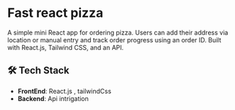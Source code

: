 # Fast react pizza
A simple mini React app for ordering pizza. Users can add their address via location or manual entry and track order progress using an order ID. Built with React.js, Tailwind CSS, and an API.

## 🛠️ Tech Stack
- **FrontEnd**: React.js , tailwindCss
- **Backend**: Api intrigation
